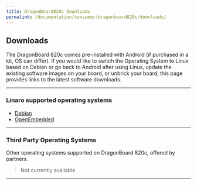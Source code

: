 ```yaml
---
title: DragonBoard820c Downloads
permalink: /documentation/consumer/dragonboard820c/downloads/
---
```

## Downloads

The DragonBoard 820c comes pre-installed with Android (if purchased in a kit, OS can differ). If you would like to switch the Operating System to Linux based on Debian or go back to Android after using Linux, update the existing software images on your board, or unbrick your board, this page provides links to the latest software downloads.

***

### Linaro supported operating systems

- [Debian](debian.md)
- [OpenEmbedded](open-embedded.md)

***

### Third Party Operating Systems

Other operating systems supported on DragonBoard 820c, offered by partners.

> Not currently available

***
